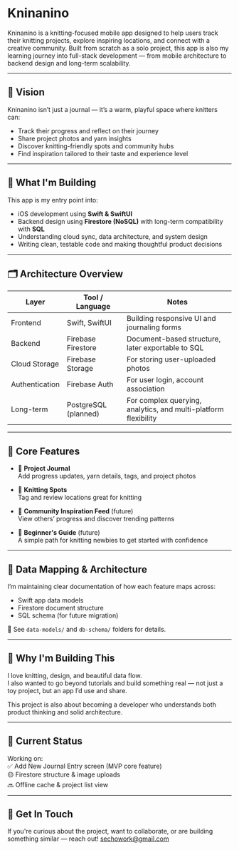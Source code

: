 # Kninanino

Kninanino is a knitting-focused mobile app designed to help users track their knitting projects, explore inspiring locations, and connect with a creative community. 
Built from scratch as a solo project, this app is also my learning journey into full-stack development — from mobile architecture to backend design and long-term scalability.

---

## 🧠 Vision

Kninanino isn’t just a journal — it’s a warm, playful space where knitters can:
- Track their progress and reflect on their journey
- Share project photos and yarn insights
- Discover knitting-friendly spots and community hubs
- Find inspiration tailored to their taste and experience level

---

## 🔨 What I'm Building

This app is my entry point into:
- iOS development using **Swift & SwiftUI**
- Backend design using **Firestore (NoSQL)** with long-term compatibility with **SQL**
- Understanding cloud sync, data architecture, and system design
- Writing clean, testable code and making thoughtful product decisions

---

## 🗂️ Architecture Overview

| Layer         | Tool / Language             | Notes                                                                 |
|---------------|-----------------------------|-----------------------------------------------------------------------|
| Frontend      | Swift, SwiftUI              | Building responsive UI and journaling forms                          |
| Backend       | Firebase Firestore          | Document-based structure, later exportable to SQL                    |
| Cloud Storage | Firebase Storage            | For storing user-uploaded photos                                     |
| Authentication| Firebase Auth               | For user login, account association                                  |
| Long-term     | PostgreSQL (planned)        | For complex querying, analytics, and multi-platform flexibility      |

---

## 🧵 Core Features

- 📝 **Project Journal**  
  Add progress updates, yarn details, tags, and project photos

- 📍 **Knitting Spots**  
  Tag and review locations great for knitting

- 💬 **Community Inspiration Feed** (future)  
  View others’ progress and discover trending patterns

- 🧭 **Beginner's Guide** (future)  
  A simple path for knitting newbies to get started with confidence

---

## 🧱 Data Mapping & Architecture

I’m maintaining clear documentation of how each feature maps across:
- Swift app data models
- Firestore document structure
- SQL schema (for future migration)

📁 See `data-models/` and `db-schema/` folders for details.

---

## 💭 Why I'm Building This

I love knitting, design, and beautiful data flow.  
I also wanted to go beyond tutorials and build something real — not just a toy project, but an app I’d use and share.

This project is also about becoming a developer who understands both product thinking and solid architecture.

---

## 🚧 Current Status

Working on:  
✅ Add New Journal Entry screen (MVP core feature)  
🟡 Firestore structure & image uploads  
🔜 Offline cache & project list view

---

## 🤝 Get In Touch

If you're curious about the project, want to collaborate, or are building something similar — reach out!
sechowork@gmail.com

